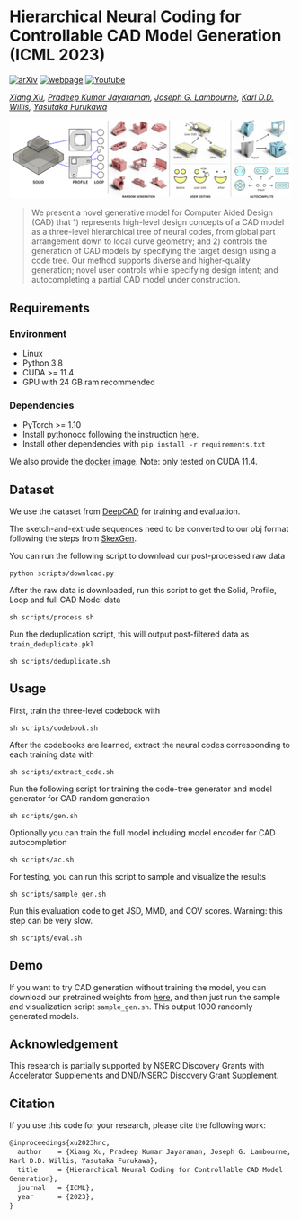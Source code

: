 # Hierarchical Neural Coding for Controllable CAD Model Generation (ICML 2023)

[![arXiv](https://img.shields.io/badge/📃-arXiv%20-red.svg)](https://arxiv.org/abs/)
[![webpage](https://img.shields.io/badge/🌐-Website%20-blue.svg)](https://hnc-cad.github.io/) 
[![Youtube](https://img.shields.io/badge/📽️-Video%20-orchid.svg)](https://www.youtube.com/)

*[Xiang Xu](https://samxuxiang.github.io/), [Pradeep Kumar Jayaraman](https://www.research.autodesk.com/people/pradeep-kumar-jayaraman/), [Joseph G. Lambourne](https://www.research.autodesk.com/people/joseph-george-lambourne/), [Karl D.D. Willis](https://www.karlddwillis.com/), [Yasutaka Furukawa](https://www.cs.sfu.ca/~furukawa/)*

![alt HNCode](resources/teaser.png)

> We present a novel generative model for
Computer Aided Design (CAD) that 1) represents high-level design concepts of a CAD model as a
three-level hierarchical tree of neural codes, from global part arrangement down to local curve geometry; and 2) controls the generation of CAD models by specifying the target design using a code tree. Our method supports diverse and higher-quality generation; novel user controls while specifying design intent; and autocompleting a partial CAD model under construction.

<!-- <p align="center">
<img src="https://github.com/threedle/GeoCode/releases/download/v.1.0.0/demo_video_chair.gif" width=250 alt="3D shape recovery"/>
<img src="https://github.com/threedle/GeoCode/releases/download/v.1.0.0/demo_video_vase.gif" width=250 alt="3D shape recovery"/>
<img src="https://github.com/threedle/GeoCode/releases/download/v.1.0.0/demo_video_table.gif" width=250 alt="3D shape recovery"/>
</p>
<p align="center">
A demo video of our program is available on our <a href="https://threedle.github.io/GeoCode/">project page</a>.
</p> -->

## Requirements

### Environment
- Linux
- Python 3.8
- CUDA >= 11.4
- GPU with 24 GB ram recommended

### Dependencies
- PyTorch >= 1.10
- Install pythonocc following the instruction [here](https://github.com/tpaviot/pythonocc-core).
- Install other dependencies with ```pip install -r requirements.txt```

We also provide the [docker image](https://hub.docker.com/r/samxuxiang/skexgen). Note: only tested on CUDA 11.4. 


## Dataset 
We use the dataset from [DeepCAD](https://github.com/ChrisWu1997/DeepCAD) for training and evaluation.

The sketch-and-extrude sequences need to be converted to our obj format following the steps from [SkexGen](https://github.com/samxuxiang/SkexGen). 

You can run the following script to download our post-processed raw data 

    python scripts/download.py


After the raw data is downloaded, run this script to get the Solid, Profile, Loop and full CAD Model data

    sh scripts/process.sh


Run the deduplication script, this will output post-filtered data as ```train_deduplicate.pkl```

    sh scripts/deduplicate.sh



## Usage
First, train the three-level codebook with

    sh scripts/codebook.sh

After the codebooks are learned, extract the neural codes corresponding to each training data with

    sh scripts/extract_code.sh


Run the following script for training the code-tree generator and model generator for CAD random generation 

    sh scripts/gen.sh

Optionally you can train the full model including model encoder for CAD autocompletion 

    sh scripts/ac.sh

For testing, you can run this script to sample and visualize the results

    sh scripts/sample_gen.sh

Run this evaluation code to get JSD, MMD, and COV scores. Warning: this step can be very slow.

    sh scripts/eval.sh

## Demo
If you want to try CAD generation without training the model, you can download our pretrained weights from [here](xxx),  and then just run the sample and visualization script  ```sample_gen.sh```. This output 1000 randomly generated models.


## Acknowledgement
This research is partially supported by NSERC Discovery Grants with Accelerator Supplements and DND/NSERC Discovery Grant Supplement.
    
## Citation
If you use this code for your research, please cite the following work: 
```
@inproceedings{xu2023hnc,
  author    = {Xiang Xu, Pradeep Kumar Jayaraman, Joseph G. Lambourne, Karl D.D. Willis, Yasutaka Furukawa},
  title     = {Hierarchical Neural Coding for Controllable CAD Model Generation},
  journal   = {ICML},
  year      = {2023},
}
```
